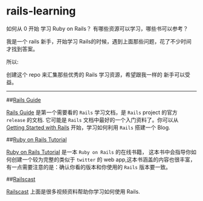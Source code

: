 rails-learning
==============

如何从 0 开始 学习 Ruby on Rails？ 有哪些资源可以学习，哪些书可以参考？

我是一个 rails 新手，开始学习 Rails的时候，遇到上面那些问题，花了不少时间才找到答案。

所以:

创建这个 repo 来汇集那些优秀的 Rails 学习资源，希望跟我一样的 新手可以受益。



---
##[Rails Guide][1]

[Rails Guide][1] 是第一个需要看的 `Rails` 学习文档，是 `Rails` project 的官方 `release` 的文档.
它可能是 `Rails` 文档中最好的一个入门资料了。你可以从 [Getting Started with Rails][2] 开始，学习如何利用 `Rails` 搭建一个 
Blog.



##[Ruby on Rails Tutorial][3]

[Ruby on Rails Tutorial][3] 是一本 `Ruby on Rails` 的在线书籍， 这本书中会指导你如何创建一个较为完整的类似于 `twitter` 的
web app,这本书涵盖的内容也很丰富，有一点需要注意的是：确认你看的版本和你使用的 `Rails` 版本要一致。



##[Railscast][4]


[Railscast][4] 上面是很多视频资料帮助你学习如何使用 Rails. 
















[1]:http://guides.rubyonrails.org/
[2]:http://guides.rubyonrails.org/getting_started.html
[3]:http://ruby.railstutorial.org/ruby-on-rails-tutorial-book
[4]:http://railscasts.com/
